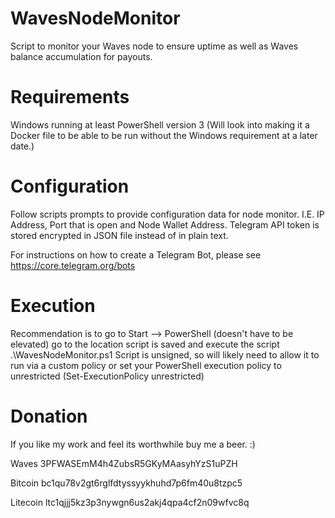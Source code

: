 # WavesNodeMonitor
Script to monitor your Waves node to ensure uptime as well as Waves balance accumulation for payouts.

# Requirements
Windows running at least PowerShell version 3 (Will look into making it a Docker file to be able to be run without the Windows requirement at a later date.)

# Configuration
Follow scripts prompts to provide configuration data for node monitor. I.E. IP Address, Port that is open and Node Wallet Address.
Telegram API token is stored encrypted in JSON file instead of in plain text.

For instructions on how to create a Telegram Bot, please see 
https://core.telegram.org/bots

# Execution
Recommendation is to go to Start --> PowerShell (doesn't have to be elevated) go to the location script is saved and execute the script .\WavesNodeMonitor.ps1
Script is unsigned, so will likely need to allow it to run via a custom policy or set your PowerShell execution policy to unrestricted (Set-ExecutionPolicy unrestricted)


# Donation
If you like my work and feel its worthwhile buy me a beer. :)

Waves
3PFWASEmM4h4ZubsR5GKyMAasyhYzS1uPZH

Bitcoin
bc1qu78v2gt6rglfdtyssyykhuhd7p6fm40u8tzpc5

Litecoin
ltc1qjjj5kz3p3nywgn6us2akj4qpa4cf2n09wfvc8q